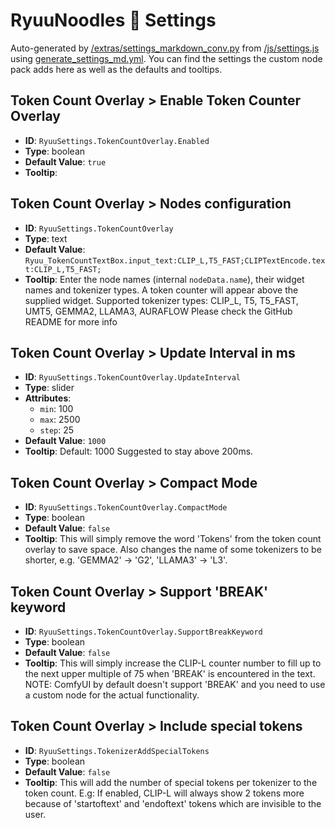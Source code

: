# RyuuNoodles 🐲 Settings

Auto-generated by [/extras/settings_markdown_conv.py](/extras/settings_markdown_conv.py) from [/js/settings.js](/js/settings.js) using [generate_settings_md.yml](/.github/workflows/generate_settings_md.yml).
You can find the settings the custom node pack adds here as well as the defaults and tooltips.

## Token Count Overlay > Enable Token Counter Overlay

- **ID**: `RyuuSettings.TokenCountOverlay.Enabled`
- **Type**: boolean
- **Default Value**: `true`
- **Tooltip**: 

## Token Count Overlay > Nodes configuration

- **ID**: `RyuuSettings.TokenCountOverlay`
- **Type**: text
- **Default Value**: `Ryuu_TokenCountTextBox.input_text:CLIP_L,T5_FAST;CLIPTextEncode.text:CLIP_L,T5_FAST;`
- **Tooltip**: Enter the node names (internal `nodeData.name`), their widget names and tokenizer types. A token counter will appear above the supplied widget. Supported tokenizer types: CLIP_L, T5, T5_FAST, UMT5, GEMMA2, LLAMA3, AURAFLOW Please check the GitHub README for more info

## Token Count Overlay > Update Interval in ms

- **ID**: `RyuuSettings.TokenCountOverlay.UpdateInterval`
- **Type**: slider
- **Attributes**:
  - `min`: 100
  - `max`: 2500
  - `step`: 25
- **Default Value**: `1000`
- **Tooltip**: Default: 1000 Suggested to stay above 200ms.

## Token Count Overlay > Compact Mode

- **ID**: `RyuuSettings.TokenCountOverlay.CompactMode`
- **Type**: boolean
- **Default Value**: `false`
- **Tooltip**: This will simply remove the word 'Tokens' from the token count overlay to save space. Also changes the name of some tokenizers to be shorter, e.g. 'GEMMA2' → 'G2', 'LLAMA3' → 'L3'.

## Token Count Overlay > Support 'BREAK' keyword

- **ID**: `RyuuSettings.TokenCountOverlay.SupportBreakKeyword`
- **Type**: boolean
- **Default Value**: `false`
- **Tooltip**: This will simply increase the CLIP-L counter number to fill up to the next upper multiple of 75 when 'BREAK' is encountered in the text. NOTE: ComfyUI by default doesn't support 'BREAK' and you need to use a custom node for the actual functionality.

## Token Count Overlay > Include special tokens

- **ID**: `RyuuSettings.TokenizerAddSpecialTokens`
- **Type**: boolean
- **Default Value**: `false`
- **Tooltip**: This will add the number of special tokens per tokenizer to the token count. E.g: If enabled, CLIP-L will always show 2 tokens more because of 'startoftext' and 'endoftext' tokens which are invisible to the user.

